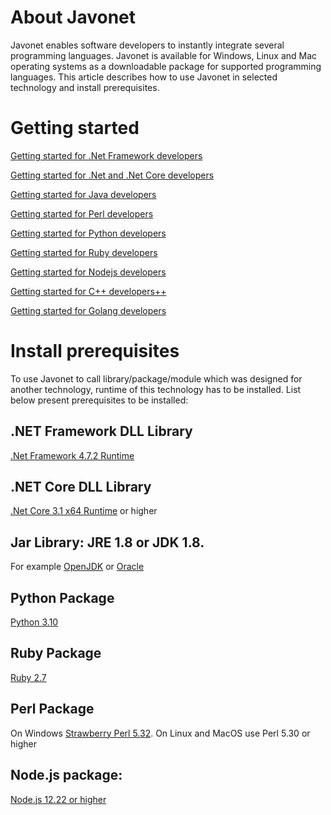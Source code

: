 # About Javonet

Javonet enables software developers to instantly integrate several programming languages. Javonet is available for Windows, Linux and Mac operating systems as a downloadable package for supported programming languages. This article describes how to use Javonet in selected technology and install prerequisites. 

# Getting started

  

[Getting started for .Net Framework developers](https://www.javonet.com/guides/v2/getting-started/getting-started-dotnet-framework)  
  

[Getting started for .Net and .Net Core developers](https://www.javonet.com/guides/v2/getting-started/getting-started-dotnet-core)  

  
[Getting started for Java developers](https://www.javonet.com/guides/v2/getting-started/getting-started-java)  

  
[Getting started for Perl developers](https://www.javonet.com/guides/v2/getting-started/getting-started-perl)  

  
[Getting started for Python developers](https://www.javonet.com/guides/v2/getting-started/getting-started-python)  

  
[Getting started for Ruby developers](https://www.javonet.com/guides/v2/getting-started/getting-started-ruby)  

  
[Getting started for Nodejs developers](https://www.javonet.com/guides/v2/getting-started/getting-started-nodejs)  

  
[Getting started for C++ developers++](https://www.javonet.com/guides/v2/getting-started/getting-started-cpp)  

  
[Getting started for Golang developers](https://www.javonet.com/guides/v2/getting-started/getting-started-golang)    
  

# Install prerequisites

To use Javonet to call library/package/module which was designed for another technology, runtime of this technology has to be installed. List below present prerequisites to be installed:

## .NET Framework DLL Library
[.Net Framework 4.7.2 Runtime](https://dotnet.microsoft.com/en-us/download/dotnet-framework/net472)  

## .NET Core DLL Library
[.Net Core 3.1 x64 Runtime](https://dotnet.microsoft.com/en-us/download/dotnet/3.1) or higher  
 
## Jar Library: JRE 1.8 or JDK 1.8. 
For example [OpenJDK](https://www.openlogic.com/openjdk-downloads?field_java_parent_version_target_id=416&field_operating_system_target_id=All&field_architecture_target_id=391&field_java_package_target_id=All) or [Oracle](https://www.oracle.com/pl/java/technologies/javase/javase8u211-later-archive-downloads.html)

## Python Package
[Python 3.10](https://www.python.org/downloads/release/python-3108/)

## Ruby Package
[Ruby 2.7](https://rubyinstaller.org/downloads/) 

## Perl Package
On Windows [Strawberry Perl 5.32](https://strawberryperl.com/download/5.32.1.1/strawberry-perl-5.32.1.1-64bit.msi). On Linux and MacOS use Perl 5.30 or higher

## Node.js package: 
[Node.js 12.22 or higher](https://nodejs.org/en/download/)